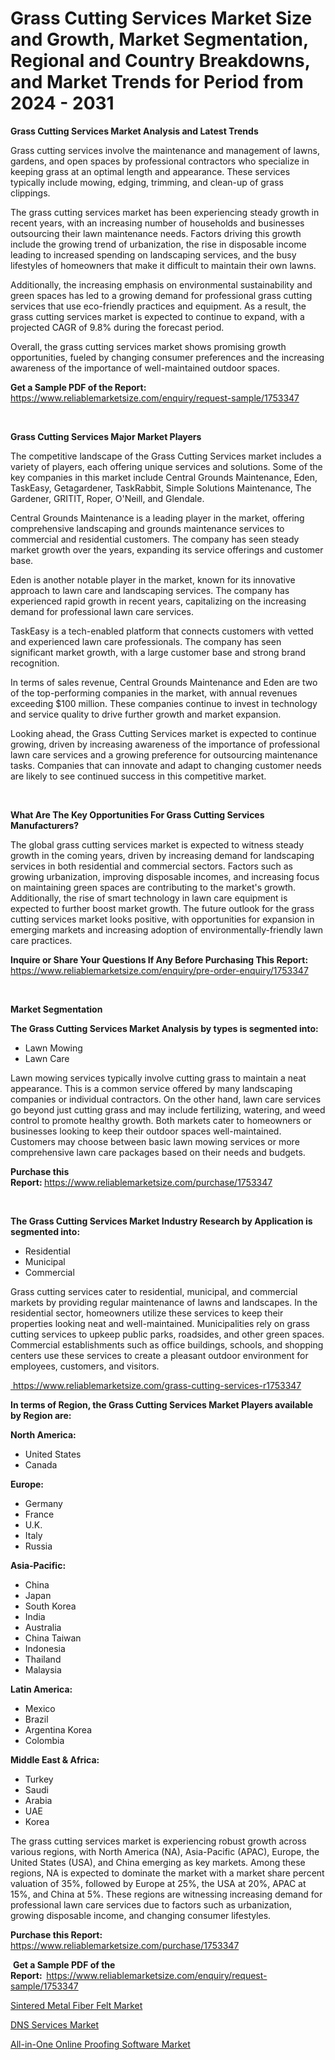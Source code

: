 <p><h1>Grass Cutting Services Market Size and Growth, Market Segmentation, Regional and Country Breakdowns, and Market Trends for Period from 2024 -  2031</h1></p><p><strong>Grass Cutting Services Market Analysis and Latest Trends</strong></p>
<p><p>Grass cutting services involve the maintenance and management of lawns, gardens, and open spaces by professional contractors who specialize in keeping grass at an optimal length and appearance. These services typically include mowing, edging, trimming, and clean-up of grass clippings.</p><p>The grass cutting services market has been experiencing steady growth in recent years, with an increasing number of households and businesses outsourcing their lawn maintenance needs. Factors driving this growth include the growing trend of urbanization, the rise in disposable income leading to increased spending on landscaping services, and the busy lifestyles of homeowners that make it difficult to maintain their own lawns.</p><p>Additionally, the increasing emphasis on environmental sustainability and green spaces has led to a growing demand for professional grass cutting services that use eco-friendly practices and equipment. As a result, the grass cutting services market is expected to continue to expand, with a projected CAGR of 9.8% during the forecast period.</p><p>Overall, the grass cutting services market shows promising growth opportunities, fueled by changing consumer preferences and the increasing awareness of the importance of well-maintained outdoor spaces.</p></p>
<p><strong>Get a Sample PDF of the Report:&nbsp;</strong> <a href="https://www.reliablemarketsize.com/enquiry/request-sample/1753347">https://www.reliablemarketsize.com/enquiry/request-sample/1753347</a></p>
<p>&nbsp;</p>
<p><strong>Grass Cutting Services Major Market Players</strong></p>
<p><p>The competitive landscape of the Grass Cutting Services market includes a variety of players, each offering unique services and solutions. Some of the key companies in this market include Central Grounds Maintenance, Eden, TaskEasy, Getagardener, TaskRabbit, Simple Solutions Maintenance, The Gardener, GRITIT, Roper, O'Neill, and Glendale.</p><p>Central Grounds Maintenance is a leading player in the market, offering comprehensive landscaping and grounds maintenance services to commercial and residential customers. The company has seen steady market growth over the years, expanding its service offerings and customer base.</p><p>Eden is another notable player in the market, known for its innovative approach to lawn care and landscaping services. The company has experienced rapid growth in recent years, capitalizing on the increasing demand for professional lawn care services.</p><p>TaskEasy is a tech-enabled platform that connects customers with vetted and experienced lawn care professionals. The company has seen significant market growth, with a large customer base and strong brand recognition.</p><p>In terms of sales revenue, Central Grounds Maintenance and Eden are two of the top-performing companies in the market, with annual revenues exceeding $100 million. These companies continue to invest in technology and service quality to drive further growth and market expansion.</p><p>Looking ahead, the Grass Cutting Services market is expected to continue growing, driven by increasing awareness of the importance of professional lawn care services and a growing preference for outsourcing maintenance tasks. Companies that can innovate and adapt to changing customer needs are likely to see continued success in this competitive market.</p></p>
<p>&nbsp;</p>
<p><strong>What Are The Key Opportunities For Grass Cutting Services Manufacturers?</strong></p>
<p><p>The global grass cutting services market is expected to witness steady growth in the coming years, driven by increasing demand for landscaping services in both residential and commercial sectors. Factors such as growing urbanization, improving disposable incomes, and increasing focus on maintaining green spaces are contributing to the market's growth. Additionally, the rise of smart technology in lawn care equipment is expected to further boost market growth. The future outlook for the grass cutting services market looks positive, with opportunities for expansion in emerging markets and increasing adoption of environmentally-friendly lawn care practices.</p></p>
<p><strong>Inquire or Share Your Questions If Any Before Purchasing This Report:</strong> <a href="https://www.reliablemarketsize.com/enquiry/pre-order-enquiry/1753347">https://www.reliablemarketsize.com/enquiry/pre-order-enquiry/1753347</a></p>
<p>&nbsp;</p>
<p><strong>Market Segmentation</strong></p>
<p><strong>The Grass Cutting Services Market Analysis by types is segmented into:</strong></p>
<p><ul><li>Lawn Mowing</li><li>Lawn Care</li></ul></p>
<p><p>Lawn mowing services typically involve cutting grass to maintain a neat appearance. This is a common service offered by many landscaping companies or individual contractors. On the other hand, lawn care services go beyond just cutting grass and may include fertilizing, watering, and weed control to promote healthy growth. Both markets cater to homeowners or businesses looking to keep their outdoor spaces well-maintained. Customers may choose between basic lawn mowing services or more comprehensive lawn care packages based on their needs and budgets.</p></p>
<p><strong>Purchase this Report:&nbsp;</strong><a href="https://www.reliablemarketsize.com/purchase/1753347">https://www.reliablemarketsize.com/purchase/1753347</a></p>
<p>&nbsp;</p>
<p><strong>The Grass Cutting Services Market Industry Research by Application is segmented into:</strong></p>
<p><ul><li>Residential</li><li>Municipal</li><li>Commercial</li></ul></p>
<p><p>Grass cutting services cater to residential, municipal, and commercial markets by providing regular maintenance of lawns and landscapes. In the residential sector, homeowners utilize these services to keep their properties looking neat and well-maintained. Municipalities rely on grass cutting services to upkeep public parks, roadsides, and other green spaces. Commercial establishments such as office buildings, schools, and shopping centers use these services to create a pleasant outdoor environment for employees, customers, and visitors.</p></p>
<p><a href="https://www.reliablemarketsize.com/grass-cutting-services-r1753347">&nbsp;https://www.reliablemarketsize.com/grass-cutting-services-r1753347</a></p>
<p><strong>In terms of Region, the Grass Cutting Services Market Players available by Region are:</strong></p>
<p>
    <p> <strong> North America: </strong>
        <ul>
            <li>United States</li>
            <li>Canada</li>
        </ul>
        </p> 
    <p> <strong> Europe: </strong>
        <ul>
            <li>Germany</li>
            <li>France</li>
            <li>U.K.</li>
            <li>Italy</li>
            <li>Russia</li>
        </ul>
        </p> 
    <p> <strong> Asia-Pacific: </strong>
        <ul>
            <li>China</li>
            <li>Japan</li>
            <li>South Korea</li>
            <li>India</li>
            <li>Australia</li>
            <li>China Taiwan</li>
            <li>Indonesia</li>
            <li>Thailand</li>
            <li>Malaysia</li>
        </ul>
        </p> 
    <p> <strong> Latin America: </strong>
        <ul>
            <li>Mexico</li>
            <li>Brazil</li>
            <li>Argentina Korea</li>
            <li>Colombia</li>
        </ul>
        </p> 
    <p> <strong> Middle East & Africa: </strong>
        <ul>
            <li>Turkey</li>
            <li>Saudi</li>
            <li>Arabia</li>
            <li>UAE</li>
            <li>Korea</li>
        </ul>
    </p>
    </p>
<p><p>The grass cutting services market is experiencing robust growth across various regions, with North America (NA), Asia-Pacific (APAC), Europe, the United States (USA), and China emerging as key markets. Among these regions, NA is expected to dominate the market with a market share percent valuation of 35%, followed by Europe at 25%, the USA at 20%, APAC at 15%, and China at 5%. These regions are witnessing increasing demand for professional lawn care services due to factors such as urbanization, growing disposable income, and changing consumer lifestyles.</p></p>
<p><strong>Purchase this Report: </strong><a href="https://www.reliablemarketsize.com/purchase/1753347">https://www.reliablemarketsize.com/purchase/1753347</a></p>
<p>&nbsp;<strong>Get a Sample PDF of the Report:&nbsp;&nbsp;</strong><a href="https://www.reliablemarketsize.com/enquiry/request-sample/1753347">https://www.reliablemarketsize.com/enquiry/request-sample/1753347</a></p>
<p><strong></strong></p>
<p><p><a href="https://medium.com/@bosdendes/global-sintered-metal-fiber-felt-market-analysis-trends-forecasts-and-growth-opportunities-2024-0223be0be57d">Sintered Metal Fiber Felt Market</a></p><p><a href="https://view.publitas.com/reportprime-1/global-dns-services-market-size-is-expected-to-reach-at-a-cagr-of-7-5-and-this-report-covers-market-growth-trend-opportunity-and-forecast-2024-2031/">DNS Services Market</a></p><p><a href="https://medium.com/@mslewokuneva/insights-into-the-all-in-one-online-proofing-software-market-size-which-is-expanding-with-a-12-4-9daf6817104d">All-in-One Online Proofing Software Market</a></p></p>
